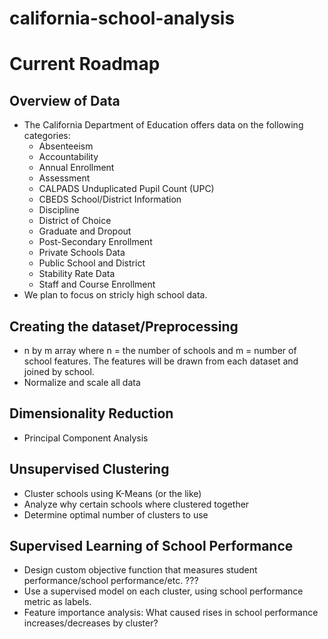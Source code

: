 # california-school-analysis

# Current Roadmap

## Overview of Data
  - The California Department of Education offers data on the following categories:
      * Absenteeism
      * Accountability
      * Annual Enrollment
      * Assessment
      * CALPADS Unduplicated Pupil Count (UPC)
      * CBEDS School/District Information
      * Discipline
      * District of Choice
      * Graduate and Dropout
      * Post-Secondary Enrollment
      * Private Schools Data
      * Public School and District
      * Stability Rate Data
      * Staff and Course Enrollment
  - We plan to focus on stricly high school data.

## Creating the dataset/Preprocessing
  - n by m array where n = the number of schools and m = number of school features. The features will be drawn from each dataset and joined by school.
  - Normalize and scale all data 

## Dimensionality Reduction
  - Principal Component Analysis

## Unsupervised Clustering
  - Cluster schools using K-Means (or the like)
  - Analyze why certain schools where clustered together
  - Determine optimal number of clusters to use 

## Supervised Learning of School Performance
  - Design custom objective function that measures student performance/school performance/etc. ???
  - Use a supervised model on each cluster, using school performance metric as labels.
  - Feature importance analysis: What caused rises in school performance increases/decreases by cluster?
